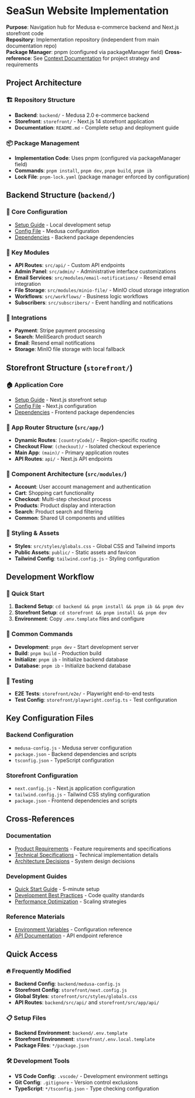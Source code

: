 # SeaSun Website Implementation

**Purpose**: Navigation hub for Medusa e-commerce backend and Next.js storefront code  
**Repository**: Implementation repository (independent from main documentation repo)  
**Package Manager**: pnpm (configured via packageManager field)
**Cross-reference**: See [Context Documentation](../context/) for project strategy and requirements

## Project Architecture

### 🏗️ Repository Structure
- **Backend**: `backend/` - Medusa 2.0 e-commerce backend
- **Storefront**: `storefront/` - Next.js 14 storefront application
- **Documentation**: `README.md` - Complete setup and deployment guide

### 📦 Package Management
- **Implementation Code**: Uses pnpm (configured via packageManager field)
- **Commands**: `pnpm install`, `pnpm dev`, `pnpm build`, `pnpm ib`
- **Lock File**: `pnpm-lock.yaml` (package manager enforced by configuration)

## Backend Structure (`backend/`)

### 🔧 Core Configuration
- [Setup Guide](backend/README.md) - Local development setup
- [Config File](backend/medusa-config.js) - Medusa configuration
- [Dependencies](backend/package.json) - Backend package dependencies

### 🚀 Key Modules
- **API Routes**: `src/api/` - Custom API endpoints
- **Admin Panel**: `src/admin/` - Administrative interface customizations
- **Email Services**: `src/modules/email-notifications/` - Resend email integration
- **File Storage**: `src/modules/minio-file/` - MinIO cloud storage integration
- **Workflows**: `src/workflows/` - Business logic workflows
- **Subscribers**: `src/subscribers/` - Event handling and notifications

### 🔌 Integrations
- **Payment**: Stripe payment processing
- **Search**: MeiliSearch product search
- **Email**: Resend email notifications
- **Storage**: MinIO file storage with local fallback

## Storefront Structure (`storefront/`)

### 🏠 Application Core
- [Setup Guide](storefront/README.md) - Next.js storefront setup
- [Config File](storefront/next.config.js) - Next.js configuration
- [Dependencies](storefront/package.json) - Frontend package dependencies

### 📱 App Router Structure (`src/app/`)
- **Dynamic Routes**: `[countryCode]/` - Region-specific routing
- **Checkout Flow**: `(checkout)/` - Isolated checkout experience
- **Main App**: `(main)/` - Primary application routes
- **API Routes**: `api/` - Next.js API endpoints

### 🧩 Component Architecture (`src/modules/`)
- **Account**: User account management and authentication
- **Cart**: Shopping cart functionality
- **Checkout**: Multi-step checkout process
- **Products**: Product display and interaction
- **Search**: Product search and filtering
- **Common**: Shared UI components and utilities

### 🎨 Styling & Assets
- **Styles**: `src/styles/globals.css` - Global CSS and Tailwind imports
- **Public Assets**: `public/` - Static assets and favicon
- **Tailwind Config**: `tailwind.config.js` - Styling configuration

## Development Workflow

### 🚀 Quick Start
1. **Backend Setup**: `cd backend && pnpm install && pnpm ib && pnpm dev`
2. **Storefront Setup**: `cd storefront && pnpm install && pnpm dev`
3. **Environment**: Copy `.env.template` files and configure

### 🔧 Common Commands
- **Development**: `pnpm dev` - Start development server
- **Build**: `pnpm build` - Production build
- **Initialize**: `pnpm ib` - Initialize backend database
- **Database**: `pnpm ib` - Initialize backend database

### 🧪 Testing
- **E2E Tests**: `storefront/e2e/` - Playwright end-to-end tests
- **Test Config**: `storefront/playwright.config.ts` - Test configuration

## Key Configuration Files

### Backend Configuration
- `medusa-config.js` - Medusa server configuration
- `package.json` - Backend dependencies and scripts
- `tsconfig.json` - TypeScript configuration

### Storefront Configuration
- `next.config.js` - Next.js application configuration
- `tailwind.config.js` - Tailwind CSS styling configuration
- `package.json` - Frontend dependencies and scripts

## Cross-References

### Documentation
- [Product Requirements](../context/prd.md) - Feature requirements and specifications
- [Technical Specifications](../context/technical.md) - Technical implementation details
- [Architecture Decisions](../context/architecture.md) - System design decisions

### Development Guides
- [Quick Start Guide](../context/guides/medusa-nextjs-vercel-quick-start.md) - 5-minute setup
- [Development Best Practices](../context/guides/medusa-development-best-practices.md) - Code quality standards
- [Performance Optimization](../context/guides/medusa-performance-optimization.md) - Scaling strategies

### Reference Materials
- [Environment Variables](../context/guides/reference/environment-variables-reference.md) - Configuration reference
- [API Documentation](../context/guides/reference/api-endpoints-reference.md) - API endpoint reference

## Quick Access

### 🔥 Frequently Modified
- **Backend Config**: `backend/medusa-config.js`
- **Storefront Config**: `storefront/next.config.js`
- **Global Styles**: `storefront/src/styles/globals.css`
- **API Routes**: `backend/src/api/` and `storefront/src/app/api/`

### 📋 Setup Files
- **Backend Environment**: `backend/.env.template`
- **Storefront Environment**: `storefront/.env.local.template`
- **Package Files**: `*/package.json`

### 🛠️ Development Tools
- **VS Code Config**: `.vscode/` - Development environment settings
- **Git Config**: `.gitignore` - Version control exclusions
- **TypeScript**: `*/tsconfig.json` - Type checking configuration
